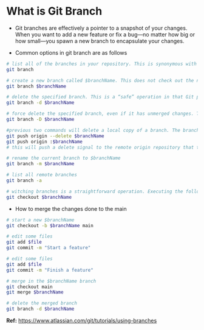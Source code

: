 # What is Git Branch

- Git branches are effectively a pointer to a snapshot of your changes. When you want to add a new feature or fix a bug—no matter how big or how small—you spawn a new branch to encapsulate your changes.

- Common options in git branch are as follows

```BASH
# list all of the branches in your repository. This is synonymous with "git branch --list"
git branch

# create a new branch called $branchName. This does not check out the new branch
git branch $branchName

# delete the specified branch. This is a “safe” operation in that Git prevents you from deleting the branch if it has unmerged changes
git branch -d $branchName

# force delete the specified branch, even if it has unmerged changes. This is the command to use if you want to permanently throw away all of the commits associated with a particular line of development
git branch -D $branchName

#previous two commands will delete a local copy of a branch. The branch may still exist in remote repos. To delete a remote branch execute the following
git push origin --delete $branchName
git push origin :$branchName
# this will push a delete signal to the remote origin repository that triggers a delete of the remote $branchName branch

# rename the current branch to $branchName
git branch -m $branchName

# list all remote branches
git branch -a

# witching branches is a straightforward operation. Executing the following will point MAIN to the tip of $branchName
git checkout $branchName
```

- How to merge the changes done to the main

```BASH
# start a new $branchName
git checkout -b $branchName main

# edit some files
git add $file
git commit -m "Start a feature"

# edit some files
git add $file
git commit -m "Finish a feature"

# merge in the $branchName branch
git checkout main
git merge $branchName

# delete the merged branch
git branch -d $branchName
```

**Ref:** https://www.atlassian.com/git/tutorials/using-branches
